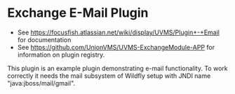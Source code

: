 # Exchange E-Mail Plugin

* See https://focusfish.atlassian.net/wiki/display/UVMS/Plugin+-+Email for documentation
* See https://github.com/UnionVMS/UVMS-ExchangeModule-APP for information on plugin registry.

This plugin is an example plugin demonstrating e-mail functionality. To work correctly it needs the mail subsystem of Wildfly setup with JNDI name "java:jboss/mail/gmail".

